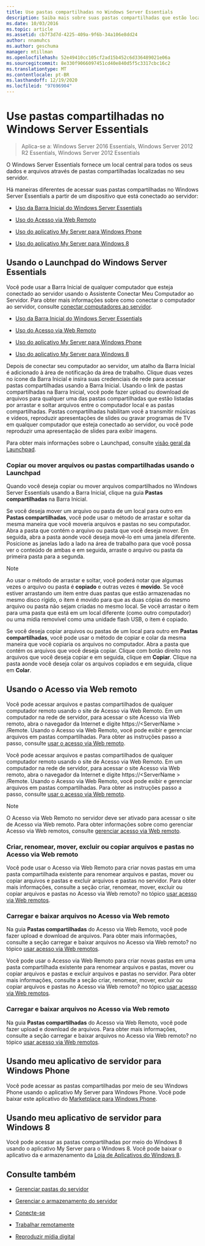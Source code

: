 ```yaml
---
title: Use pastas compartilhadas no Windows Server Essentials
description: Saiba mais sobre suas pastas compartilhadas que estão localizadas em seu servidor e como elas fornecem um local central para todos os seus dados e arquivos.
ms.date: 10/03/2016
ms.topic: article
ms.assetid: cb7f3d7d-4225-409a-9f6b-34a106e8dd24
author: nnamuhcs
ms.author: geschuma
manager: mtillman
ms.openlocfilehash: 52e49410cc105cf2ad15b452c6d336489021e06a
ms.sourcegitcommit: 8e330f9066097451cd40e840d5f5c3317cbc16c2
ms.translationtype: MT
ms.contentlocale: pt-BR
ms.lasthandoff: 12/19/2020
ms.locfileid: "97696904"
---
```

# <a name="use-shared-folders-in-windows-server-essentials"></a>Use pastas compartilhadas no Windows Server Essentials

>Aplica-se a: Windows Server 2016 Essentials, Windows Server 2012 R2 Essentials, Windows Server 2012 Essentials

 O Windows Server Essentials fornece um local central para todos os seus dados e arquivos através de pastas compartilhadas localizadas no seu servidor.

 Há maneiras diferentes de acessar suas pastas compartilhadas no Windows Server Essentials a partir de um dispositivo que está conectado ao servidor:


-   [Uso da Barra Inicial do Windows Server Essentials](Use-Shared-Folders-in-Windows-Server-Essentials.md#BKMK_UsingLaunchpad)

-   [Uso do Acesso via Web Remoto](Use-Shared-Folders-in-Windows-Server-Essentials.md#BKMK_UsingRWA)

-   [Uso do aplicativo My Server para Windows Phone](Use-Shared-Folders-in-Windows-Server-Essentials.md#BKMK_Phone)

-   [Uso do aplicativo My Server para Windows 8](Use-Shared-Folders-in-Windows-Server-Essentials.md#BKMK_App)

##  <a name="using-the-windows-server-essentials-launchpad"></a><a name="BKMK_UsingLaunchpad"></a> Usando o Launchpad do Windows Server Essentials
 Você pode usar a Barra Inicial de qualquer computador que esteja conectado ao servidor usando o Assistente Conectar Meu Computador ao Servidor. Para obter mais informações sobre como conectar o computador ao servidor, consulte [conectar computadores ao servidor](Get-Connected-in-Windows-Server-Essentials.md#BKMK_9).

-   [Uso da Barra Inicial do Windows Server Essentials](../use/Use-Shared-Folders-in-Windows-Server-Essentials.md#BKMK_UsingLaunchpad)

-   [Uso do Acesso via Web Remoto](../use/Use-Shared-Folders-in-Windows-Server-Essentials.md#BKMK_UsingRWA)

-   [Uso do aplicativo My Server para Windows Phone](../use/Use-Shared-Folders-in-Windows-Server-Essentials.md#BKMK_Phone)

-   [Uso do aplicativo My Server para Windows 8](../use/Use-Shared-Folders-in-Windows-Server-Essentials.md#BKMK_App)

 Depois de conectar seu computador ao servidor, um atalho da Barra Inicial é adicionado à área de notificação da área de trabalho. Clique duas vezes no ícone da Barra Inicial e insira suas credenciais de rede para acessar pastas compartilhadas usando a Barra Inicial. Usando o link de pastas compartilhadas na Barra Inicial, você pode fazer upload ou download de arquivos para qualquer uma das pastas compartilhadas que estão listadas por arrastar e soltar arquivos entre o computador local e as pastas compartilhadas. Pastas compartilhadas habilitam você a transmitir músicas e vídeos, reproduzir apresentações de slides ou gravar programas de TV em qualquer computador que esteja conectado ao servidor, ou você pode reproduzir uma apresentação de slides para exibir imagens.

 Para obter mais informações sobre o Launchpad, consulte [visão geral da Launchpad](../manage/Overview-of-the-Launchpad-in-Windows-Server-Essentials.md).

###  <a name="copy-or-move-shared-files-or-folders-using-the-launchpad"></a><a name="BKMK_Launchpad"></a> Copiar ou mover arquivos ou pastas compartilhadas usando o Launchpad
 Quando você deseja copiar ou mover arquivos compartilhados no Windows Server Essentials usando a Barra Inicial, clique na guia **Pastas compartilhadas** na Barra Inicial.

 Se você deseja mover um arquivo ou pasta de um local para outro em **Pastas compartilhadas**, você pode usar o método de arrastar e soltar da mesma maneira que você moveria arquivos e pastas no seu computador. Abra a pasta que contém o arquivo ou pasta que você deseja mover. Em seguida, abra a pasta aonde você deseja movê-lo em uma janela diferente. Posicione as janelas lado a lado na área de trabalho para que você possa ver o conteúdo de ambas e em seguida, arraste o arquivo ou pasta da primeira pasta para a segunda.

> [!NOTE]
>  Ao usar o método de arrastar e soltar, você poderá notar que algumas vezes o arquivo ou pasta é **copiado** e outras vezes é **movido**. Se você estiver arrastando um item entre duas pastas que estão armazenadas no mesmo disco rígido, o item é movido para que as duas cópias do mesmo arquivo ou pasta não sejam criadas no mesmo local. Se você arrastar o item para uma pasta que está em um local diferente (como outro computador) ou uma mídia removível como uma unidade flash USB, o item é copiado.

 Se você deseja copiar arquivos ou pastas de um local para outro em **Pastas compartilhadas**, você pode usar o método de copiar e colar da mesma maneira que você copiaria os arquivos no computador. Abra a pasta que contém os arquivos que você deseja copiar. Clique com botão direito nos arquivos que você deseja copiar e em seguida, clique em **Copiar**. Clique na pasta aonde você deseja colar os arquivos copiados e em seguida, clique em **Colar**.

##  <a name="using-remote-web-access"></a><a name="BKMK_UsingRWA"></a> Usando o Acesso via Web remoto

 Você pode acessar arquivos e pastas compartilhados de qualquer computador remoto usando o site de Acesso via Web Remoto. Em um computador na rede de servidor, para acessar o site Acesso via Web remoto, abra o navegador da Internet e digite https://<ServerName \> /Remote. Usando o Acesso via Web Remoto, você pode exibir e gerenciar arquivos em pastas compartilhadas. Para obter as instruções passo a passo, consulte [usar o acesso via Web remoto](Use-Remote-Web-Access-in-Windows-Server-Essentials.md).

 Você pode acessar arquivos e pastas compartilhados de qualquer computador remoto usando o site de Acesso via Web Remoto. Em um computador na rede de servidor, para acessar o site Acesso via Web remoto, abra o navegador da Internet e digite https://<ServerName \> /Remote. Usando o Acesso via Web Remoto, você pode exibir e gerenciar arquivos em pastas compartilhadas. Para obter as instruções passo a passo, consulte [usar o acesso via Web remoto](../use/Use-Remote-Web-Access-in-Windows-Server-Essentials.md).


> [!NOTE]
>  O Acesso via Web Remoto no servidor deve ser ativado para acessar o site de Acesso via Web remoto. Para obter informações sobre como gerenciar Acesso via Web remotos, consulte [gerenciar acesso via Web remoto](../manage/Manage-Remote-Web-Access-in-Windows-Server-Essentials.md).

###  <a name="create-rename-move-delete-or-copy-files-and-folders-in-remote-web-access"></a><a name="BKMK_2"></a> Criar, renomear, mover, excluir ou copiar arquivos e pastas no Acesso via Web remoto

 Você pode usar o Acesso via Web Remoto para criar novas pastas em uma pasta compartilhada existente para renomear arquivos e pastas, mover ou copiar arquivos e pastas e excluir arquivos e pastas no servidor. Para obter mais informações, consulte a seção criar, renomear, mover, excluir ou copiar arquivos e pastas no Acesso via Web remoto? no tópico [usar acesso via Web remotos](Use-Remote-Web-Access-in-Windows-Server-Essentials.md).

###  <a name="upload-and-download-files-in-remote-web-access"></a><a name="BKMK_3"></a> Carregar e baixar arquivos no Acesso via Web remoto
 Na guia **Pastas compartilhadas** do Acesso via Web Remoto, você pode fazer upload e download de arquivos. Para obter mais informações, consulte a seção carregar e baixar arquivos no Acesso via Web remoto? no tópico [usar acesso via Web remotos](Use-Remote-Web-Access-in-Windows-Server-Essentials.md).

 Você pode usar o Acesso via Web Remoto para criar novas pastas em uma pasta compartilhada existente para renomear arquivos e pastas, mover ou copiar arquivos e pastas e excluir arquivos e pastas no servidor. Para obter mais informações, consulte a seção criar, renomear, mover, excluir ou copiar arquivos e pastas no Acesso via Web remoto? no tópico [usar acesso via Web remotos](../use/Use-Remote-Web-Access-in-Windows-Server-Essentials.md).

###  <a name="upload-and-download-files-in-remote-web-access"></a><a name="BKMK_3"></a> Carregar e baixar arquivos no Acesso via Web remoto
 Na guia **Pastas compartilhadas** do Acesso via Web Remoto, você pode fazer upload e download de arquivos. Para obter mais informações, consulte a seção carregar e baixar arquivos no Acesso via Web remoto? no tópico [usar acesso via Web remotos](../use/Use-Remote-Web-Access-in-Windows-Server-Essentials.md).


##  <a name="using-my-server-app-for-windows-phone"></a><a name="BKMK_Phone"></a> Usando meu aplicativo de servidor para Windows Phone
 Você pode acessar as pastas compartilhadas por meio de seu Windows Phone usando o aplicativo My Server para Windows Phone. Você pode baixar este aplicativo do [Marketplace para Windows Phone](http://www.windowsphone.com/apps/6c2f98d5-6fcf-4e1d-b8b1-cde62ea1a94a).

##  <a name="using-my-server-app-for-windows-8"></a><a name="BKMK_App"></a> Usando meu aplicativo de servidor para Windows 8
 Você pode acessar as pastas compartilhadas por meio do Windows 8 usando o aplicativo My Server para o Windows 8. Você pode baixar o aplicativo da e armazenamento da [Loja de Aplicativos do Windows 8](https://windows.microsoft.com/windows-8/apps).

## <a name="see-also"></a>Consulte também

-   [Gerenciar pastas do servidor](../manage/Manage-Server-Folders-in-Windows-Server-Essentials.md)

-   [Gerenciar o armazenamento do servidor](../manage/Manage-Server-Storage-in-Windows-Server-Essentials.md)

-   [Conecte-se](Get-Connected-in-Windows-Server-Essentials.md)

-   [Trabalhar remotamente](Work-Remotely-in-Windows-Server-Essentials.md)

-   [Reproduzir mídia digital](Play-Digital-Media-in-Windows-Server-Essentials.md)

